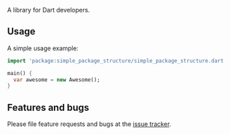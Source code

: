 A library for Dart developers.

## Usage

A simple usage example:

```dart
import 'package:simple_package_structure/simple_package_structure.dart';

main() {
  var awesome = new Awesome();
}
```

## Features and bugs

Please file feature requests and bugs at the [issue tracker][tracker].

[tracker]: http://example.com/issues/replaceme
